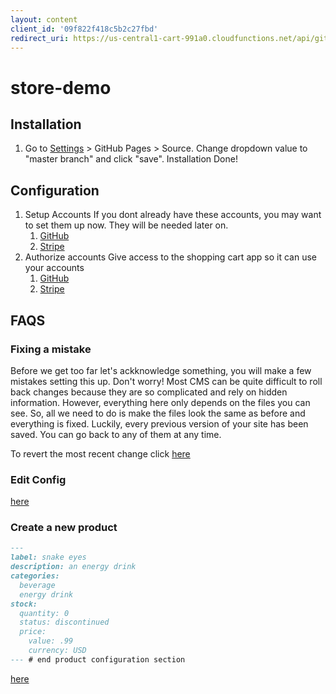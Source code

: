 ```yaml
---
layout: content
client_id: '09f822f418c5b2c27fbd'
redirect_uri: https://us-central1-cart-991a0.cloudfunctions.net/api/github/yggilabs/store-demo/authorize
---
```


<meta name="amp-link-variable-allowed-origin" content="https://us-central1-cart-991a0.cloudfunctions.net">

# store-demo

## Installation

1. Go to [Settings](../../settings) > GitHub Pages > Source. Change dropdown value to "master branch" and click "save". Installation Done!

## Configuration

1. Setup Accounts
  If you dont already have these accounts, you may want to set them up now. They will be needed later on.
    1. [GitHub](https://github.com/join)
    2. [Stripe](https://dashboard.stripe.com/register)
2. Authorize accounts
  Give access to the shopping cart app so it can use your accounts
    1. <a href="https://github.com/login/oauth/authorize?client_id={{ page.client_id }}&state=CLIENT_ID(cart)&redirect_uri={{ page.redirect_uri}}" data-amp-replace="CLIENT_ID">GitHub</a>
    2. <a href="https://connect.stripe.com/oauth/authorize?response_type=code&client_id={{ page.client_id }}&state=CLIENT_ID(cart)&scope=read_write" data-amp-replace="CLIENT_ID">Stripe</a>
 

## FAQS

### Fixing a mistake

Before we get too far let's ackknowledge something, you will make a few mistakes setting this up. Don't worry! Most CMS can be quite difficult to roll back changes because they are so complicated and rely on hidden information. However, everything here only depends on the files you can see. So, all we need to do is make the files look the same as before and everything is fixed. Luckily, every previous version of your site has been saved. You can go back to any of them at any time.

To revert the most recent change click [here]()

### Edit Config

[here](../../edit/master/_config.yml)

### Create a new product


```markdown
---
label: snake eyes
description: an energy drink
categories:
  beverage
  energy drink
stock:
  quantity: 0
  status: discontinued
  price:
    value: .99
    currency: USD
--- # end product configuration section
```
[here](../../new/master/_products)
